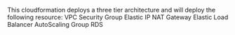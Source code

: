 This cloudformation deploys a three tier architecture and will deploy the following resource:
VPC
Security Group
Elastic IP
NAT Gateway
Elastic Load Balancer
AutoScaling Group
RDS
